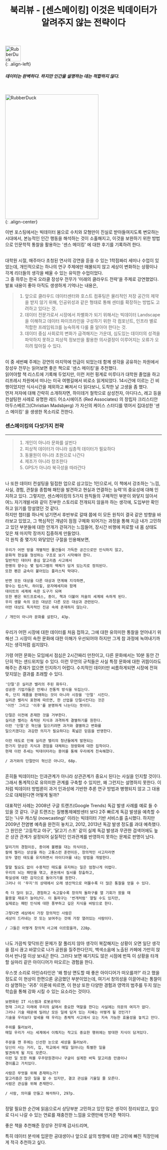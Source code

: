 ﻿---
title: "북리뷰 - [센스메이킹] 이것은 빅데이터가 알려주지 않는 전략이다"
last_modified_at: 2022-01-26 17:35:00 +0900
categories: 
  - Diary
  - Book
tags:
  - 일상
  - 북리뷰
---

<img src="https://user-images.githubusercontent.com/44887995/151163060-90e96886-412f-4e0e-99ab-03225660c4c3.png" width="50px" height="50px" title="px(픽셀) 크기 설정" alt="RubberDuck"><br/>
{: .align-left}

[comment]: <> (![quotation-mark]&#40;https://user-images.githubusercontent.com/44887995/151163060-90e96886-412f-4e0e-99ab-03225660c4c3.png&#41;)

#### *데이터는 완벽하다.* *하지만 인간을 설명하는 데는 적합하지 않다.*
<br/>

<img src="https://user-images.githubusercontent.com/44887995/151162086-9abcedaf-ff89-41c9-a51c-2082622821d2.jpg" width="300px" height="400px" title="px(픽셀) 크기 설정" alt="RubberDuck"><br/>
{: .align-center}
<br/>

이번 포스팅에서는 빅데이터 붐으로 수치와 모형만이 진실로 받아들여지도록 변모하는 시대에서,
본능적인 인간 행동을 해석하는 것이 소홀해지고, 이것을 보완하기 위한 방법으로 인문학적 통찰을 
활용하는 '센스 메이킹' 에 대한 후기를 기록하려 한다.

<br/>
대학원 시절, 매주마다 초청된 연사의 강연을 듣을 수 있는 1학점짜리 세미나 수업이 있었는데,
개인적으로는 하나의 연구 주제에만 매몰되지 않고 세상이 변화하는 상황이나 각계 리더들의 
생각을 배울 수 있는 유익한 수업이었다.

<br/>
그 중 하루는 한국 오라클 장성우 전무가 '미래의 클라우드 전략'을 주제로 강연했었다.
발표 내용이 좋아 아직도 생생하게 기억나는 내용은,

> 1. 앞으로 클라우드 데이터센터와 호스트 컴퓨팅은 물리적인 저장 공간의 제약을 받지 않기 위해, 
   인공위성과 같은 형태로 통해 센터를 확장하는 방법도 고려하고 있다는 것.
> 2. 데이터 전문가로서 시장에서 차별화가 되기 위해서는 
   빅데이터 Landscape 을 이해하고 데이터 파이프라인을 구성하기 위한 각 컴포넌트, 인프라 별로 적합한 프레임워크를 능숙하게 다룰 줄 알아야 한다는 것.
> 3. 데이터 중심 사회로의 변화가 급격해지는 가운데, 
   심도있는 데이터의 성격을 파악하지 못하고 피상적 정보만을 활용한 의사결정이 이루어지는 오류가 오히려 많아질 수 있다.
   
<br/>
이 중 세번째 주제는 강연의 마지막에 언급이 되었는데 함께 생각을 공유하는 차원에서
장성우 전무는 읽어보면 좋은 책으로 '센스 메이킹'을 추천했다.

<br/>
읽어야할 책 리스트에 기록해 두었지만, 이런 저런 핑계로 미루다가 대학원 졸업을 하고 
리프레시 차원에서 떠나는 미국 여행길에서 비로소 읽게되었다.
14시간에 이르는 긴 비행이었지만 식사시간을 제외하고 빠져서 다 읽다보니, 도착한 날 고생을 좀 했다.

<br/>
먼저 저자에 대해 간략히 소개하자면, 하이데거 철학으로 삼성전자, 아디다스, 
레고 등을 컨설팅한 사례로 유명한 레드 어소시에이츠 (Red Associates) 의 창립자 
크리스티안 마두스베르그(Christian Madsbjerg) 가 자신의 케이스 스터디를 엮어서 
집대성한 '센스 메이킹' 을 생생한 목소리로 전한다.
<br/>

[comment]: <> ({: .notice--primary})
### **센스메이킹의 다섯가지 전략**

---
> 1. 개인이 아니라 문화를 살핀다
> 2. 피상적 데이터가 아니라 심층적 데이터가 필요하다
> 3. 동물원이 아니라 초원으로 나간다
> 4. 제조가 아니라 창조한다
> 5. GPS가 아니라 북극성을 따라간다


<br/>
나 또한 데이터 컨설팅을 밀접한 업으로 삼고있는 1인으로서, 이 책에서 강조하는
'느낌, 사실, 경험, 관찰을 종합해 패턴을 발견하고 현실과 연결하는 능력'의 중요성에 대해 인지하고 있다. 
그렇지만, 센스메이킹의 5가지 원칙들의 구체적인 부분이 와닿지 않아서 
여느 자기개발서와 같이 진부한 스토리로 전개되지 않을까 하는 생각에, 도입부만 확인하고 읽기를 망설였던 것 같다.

<br/>
하지만 챕터를 하나씩 넘기면서 후반부로 갈때 쯤에 이 모든 원칙이 결국 같은 방향을 바라보고 있었고,
그 핵심적인 개념이 점점 구체화 되어가는 과정을 통해 지금 내가 고민하고 있던 부분들에 대한
안개가 걷혀가는 느낌들어, 장시간 비행에 피로할 내 몸 상태도 잊은 채
마지막 장까지 집중하게 만들었다.

<br/>
각 원칙 중 몇가지 와닿았던 구절을 인용해보면,
<br/>

```
우리가 어떤 방을 개별적인 물건들이 가득한 공간으로만 인식하지 않고, 
문화적 현실을 형성하는 구조로 보기 시작해야 한다.
일반적인 데이터 중심 알고리즘 사고에서 
한병의 향수는 몇 밀리그램의 액체가 담겨 있는지로 정의된다.
또한 펜은 금속이 붙어있는 플라스틱 막대다.

반면 모든 대상을 다른 대상과 연계해 지각하면, 
향수는 립스틱, 하이힐, 문자메세지와 함께 
데이트의 세계에 속한 도구가 되며
또한 펜은 워드프로세스, 종이, 책과 더불어 저술의 세계에 속하게 된다.
우리 생활 속의 모든 대상은 다른 모든 대상과 관련된다.
어떤 대상도 독자적인 진공 속에 존재하지 않는다.

/ 개인이 아니라 문화를 살핀다, 43p.
```

<br/>
우리가 어떤 시장에 대한 데이터를 처음 접하고, 
그에 대한 유의미한 통찰을 얻어내기 위해선
그 시장이 속한 문화에 대한 이해가 우선되어야 하지만
그게 참 과정에 녹여내기까지는 생각처럼 쉽지않다.

가령 어떤 문화는 모임에서 점심은 2시간짜리 만찬이고,
다른 문화에서는 10분 동안 간단히 먹는 샌드위치일 수 있다.
이런 무언의 규칙들은 사실 특정 문화에 대한 귀띔이라도 해주는 존재가 없으면 인지하기 어렵다.
수치적인 데이터만 씨름하게되면 시장에 전혀 맞지않는 결과를 초래할 수 있다.


```
'단절'은 실리콘 밸리의 주된 화두다.
성공한 기업가들은 언제나 전통적 방식을 뒤집는다.
즉, 단지 제품을 판매하는 것이 아니라 시장을 '단절' 시킨다.
실리콘 밸리식 표현에 따르면, 한 산업을 단절시킨다는 것은
'이전' 그리고 '이후'를 분명하게 나눈다는 뜻이다.

단절은 이전에 존재한 것을 거부한다.
실리콘 밸리는 축적된 지식과 과격하게 결별하기를 원한다.
이런 '단절'은 혁신을 일으키려면 과거와 결별하고 변화를 
일으키겠다는 과감한 의지가 필요하다는 폭넓은 믿음을 반영한다.

이런 태도로 인해 실리콘 밸리의 청년들에게 발현되는
한가지 양상은 지식과 경험을 대체하는 정량화에 대한 집착이다.
현재 이런 추세는 빅데이터라는 용어를 통해 우리에게 친숙해졌다.

/ 과거와의 단절만이 혁신은 아니다, 68p.
```

<br/>
흔히들 빅데이터는 인과관계가 아니라 상관관계가 중요시 된다는 사실을 인지할 것이다.
그래서 통계적으로 유의미한 관계를 구축할 수 있지만, 왜 그런지는 설명하지 못한다.
이처럼 빅데이터 방법론이 과거 인과성에 기반한 추론 연구 방법과 병행되지 않고 
그 대용으로 대체된다면 어떻게 될까?

대표적인 사례는 2008년 구글 트랜즈(Google Trends) 독감 발생 사례를 예로 들 수 있을 것 같다.
구글 트랜즈는 질병통제예방센터 보다 2주 빠르게 독감 발생을 예측할 수 있는 
'나우 캐스팅 (nowcasting)' 이라는 빅데이터 기반 서비스를 출시했다. 
하지만 2009년 전염병 예측을 완전히 놓치고,
2012, 2013년 독감 발생 정도를 과대 예측했다. 그 원인은 '고등학교 야구', '닭고기 스프' 같이
실제 독감 발생과 무관한 검색어에도 높은 상관 관계가 설정되어 실질적인 
인과관계를 반영하지 못하는 문제로 판명이 났다.

```
달리기의 경험이든, 종이에 볼펜을 대는 의식이든, 
칼에 찔리는 상상을 하는 고통스런 훈련이든, 창의적인 사고자라면
모두 열린 태도를 유지하면서 아이디어를 내는 방법을 개발한다.

말할 필요도 없이 수용적인 태도를 유지하는 일은 엄청나게 어렵다.
우리의 뇌는 패턴을 엮고, 혼돈에서 질서를 창출하고,
확실성에 대한 감각으로 돌아가기를 원한다.
그러나 이 '무지'의 상태에서 오래 생산적으로 머물수록 더 많은 통찰을 얻을 수 있다.

즉 더 많이 읽고, 경험하고 숙고할수록 창의적 돌파구를 열 기회가 왔을 때
활용할 재료가 늘어난다. 이 돌파구는 '번개처럼' 열릴 수도 있지만,
실제로는 패턴 인식에 대한 풍부하고 깊은 지식을 바탕으로 한다.

그렇다면 세상에서 가장 창의적인 사람은 
세상이 드러내는 것 또는 보여주는 것에 가장 열려있는 사람이다.

/ 그들은 어떻게 창의적 사고에 이르렀을까, 228p.
```
<br/>
나도 가끔씩 맞닥뜨린 문제가 잘 풀리지 않아 생각이 복잡해지는 상황이 오면
일단 생각을 잠시 끊고 바깥으로 나가 공원을 질주한다던지, 
백색소음에 노출된 카페에 가만히 앉아서 반나절 이상 보내곤 한다.
그러다 보면 예기치도 않은 시점에 번뜩 이 상황을 타개할 실마리 같은 아이디어가 떠오르는 경험을 한다.


우스겟 소리로 아인슈타인은 '왜 항상 면도할 때 좋은 아이디어가 떠오를까?' 라고 했을 정도로
이 현상이 한편으론 궁금했던 부분이었는데, 
여기서 창의성을 이끌어내는 통찰이라 설명하는 '귀추' 이론에 따르면, 이 현상 또한 다양한 경험과 
영역의 범주를 두지 않는 학습을 통해 강화 시킬 수 있는 요소라는 것이다.

```
보편화된 IT 시스템과 로봇공학이
현재 그리고 미래에 우리의 삶에서 중요한 역할을 한다는 사실에는 의문의 여지가 없다.
그러나 기술 때문에 밀려난 모든 일에 담겨 있는 지혜는 어떻게 될 것인가?
기술을 우리보다 앞세울 때 우리는 총체적 사고에서 오는 지속 가능한 효율성을 놓치고 만다.

주위를 둘러보라, 
매일 우리가 사는 세계에서 이뤄지는 작고도 중요한 행위에는 방대한 지식이 담겨있다.

주문을 깬 후에는 신선한 눈으로 세상을 둘러보라.
당신이 사는 거리, 집, 학교에서 매일 일어나는 특별한 일을
발견하게 될 지도 모른다.
이런 일 또한 허블 우주망원경이나 구글이 설계한 바둑 알고리즘 만큼이나
경이롭고 가치있다.

사람은 무엇을 위해 존재하는가?
알고리즘은 많은 일을 할 수 있지만, 결코 관심을 기울일 줄 모른다.
사람은 관심을 위해 존재한다.

/ 사람, 의미를 만들고 해석하다, 297p.
```

<br/>
정말 필요한 순간에 읽음으로서 상당부분 고민하고 있던 많은 생각이 정리되었고,
앞으로 다시 나갈 수 있는 연료를 재충전한 느낌을 오랜만에 안겨준 책이다.

좋은 책을 추천해준 장성우 전무께 감사드리며, 

특히 데이터 분석에 입문한 공대생이나 앞으로 삶의 방향에 대한 고민에 빠진 직장인에게 적극 추천하고 싶다.

